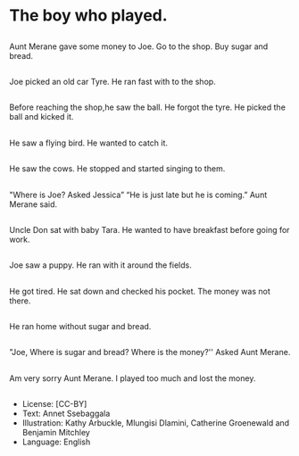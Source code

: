 # The boy who played.

##
Aunt Merane gave some money to
Joe. Go to the shop. Buy sugar
and bread.

##
Joe picked an old car
Tyre.
He ran fast with to the
shop.

##
Before reaching the
shop,he saw the ball.
He forgot the tyre.
He picked the ball and
kicked it.

##
He saw a flying bird.
He wanted to catch it.

##
He saw the cows.
He stopped and started
singing to them.

##
"Where is Joe? Asked
Jessica”
“He is just late but he is
coming.” Aunt Merane
said.

##
Uncle Don sat with
baby Tara.
He wanted to have
breakfast before going
for work.

##
Joe saw a puppy. He ran
with it around the
fields.

##
He got tired.
He sat down and
checked his pocket.
The money was not
there.

##
He ran home without
sugar and bread.

##
"Joe, Where is sugar and bread?
Where is the money?''
Asked Aunt Merane.

##
Am very sorry Aunt Merane.
I played too much and lost the money.

##
* License: [CC-BY]
* Text: Annet Ssebaggala
* Illustration: Kathy Arbuckle, Mlungisi Dlamini, Catherine
Groenewald and Benjamin Mitchley
* Language: English
